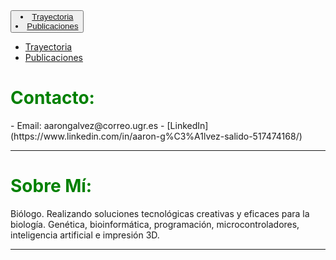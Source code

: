 <div class="navbar navbar-inverse navbar-fixed-top">
<div class="container">
    <div class="navbar-header">
        <button type="button" class="navbar-toggle" data-toggle="collapse" data-target=".navbar-collapse">
            <span class="icon-bar"></span>
            <span class="icon-bar"></span>
            <span class="icon-bar"></span>
            <li><a runat="server" href="https://AaronGS1999.github.io/aarongs.github.io/Trayectoria.html">Trayectoria</a></li> <li><a runat="server" href="https://AaronGS1999.github.io/aarongs.github.io/Publicaciones.html">Publicaciones</a></li>
        </button>
    </div>
    <div class="navbar-collapse collapse">
        <ul class="nav navbar-nav">                        
            <li><a runat="server" href="https://AaronGS1999.github.io/aarongs.github.io/Trayectoria.html">Trayectoria</a></li>
            <li><a runat="server" href="https://AaronGS1999.github.io/aarongs.github.io/Publicaciones.html">Publicaciones</a></li>
        </ul>
    </div>
</div>
</div>
<H1><span style="color:green">Contacto:</span></H1>
- Email: aarongalvez@correo.ugr.es
- [LinkedIn](https://www.linkedin.com/in/aaron-g%C3%A1lvez-salido-517474168/)


---
<H1><span style="color:green">Sobre Mí:</span></H1>
<p class="text-justify">Biólogo. Realizando soluciones tecnológicas creativas y eficaces para la biología. Genética, bioinformática, programación, microcontroladores, inteligencia artificial e impresión 3D.</p>

---
